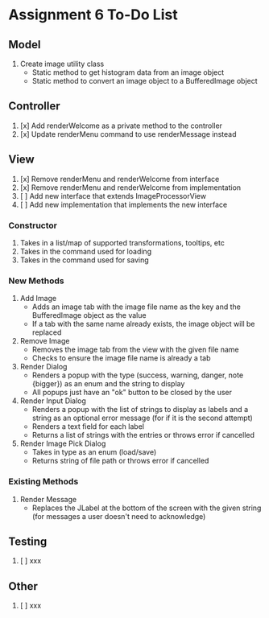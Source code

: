 # Assignment 6 To-Do List

## Model

1. Create image utility class
    * Static method to get histogram data from an image object
    * Static method to convert an image object to a BufferedImage object

## Controller

1. [x] Add renderWelcome as a private method to the controller
2. [x] Update renderMenu command to use renderMessage instead

## View

1. [x] Remove renderMenu and renderWelcome from interface
2. [x] Remove renderMenu and renderWelcome from implementation
3. [ ] Add new interface that extends ImageProcessorView
4. [ ] Add new implementation that implements the new interface

### Constructor

1. Takes in a list/map of supported transformations, tooltips, etc
2. Takes in the command used for loading
3. Takes in the command used for saving

### New Methods

1. Add Image
    * Adds an image tab with the image file name as the key and the BufferedImage object as the
      value
    * If a tab with the same name already exists, the image object will be replaced
2. Remove Image
    * Removes the image tab from the view with the given file name
    * Checks to ensure the image file name is already a tab
3. Render Dialog
    * Renders a popup with the type (success, warning, danger, note {bigger}) as an enum and the
      string to display
    * All popups just have an "ok" button to be closed by the user
4. Render Input Dialog
    * Renders a popup with the list of strings to display as labels and a string as an optional
      error message (for if it is the second attempt)
    * Renders a text field for each label
    * Returns a list of strings with the entries or throws error if cancelled
5. Render Image Pick Dialog
    * Takes in type as an enum (load/save)
    * Returns string of file path or throws error if cancelled

### Existing Methods

1. Render Message
    * Replaces the JLabel at the bottom of the screen with the given string (for messages a user
      doesn't need to acknowledge)

## Testing

1. [ ] xxx

## Other

1. [ ] xxx